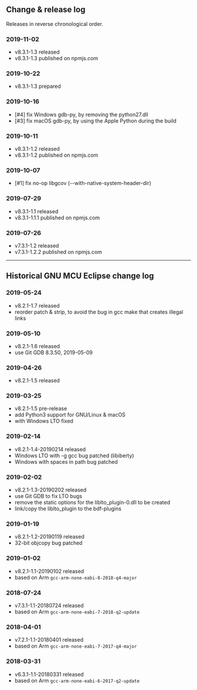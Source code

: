 ## Change & release log

Releases in reverse chronological order.

### 2019-11-02

- v8.3.1-1.3 released
- v8.3.1-1.3 published on npmjs.com

### 2019-10-22

- v8.3.1-1.3 prepared

### 2019-10-16

- [#4] fix Windows gdb-py, by removing the python27.dll
- [#3] fix macOS gdb-py, by using the Apple Python during the build

### 2019-10-11

- v8.3.1-1.2 released
- v8.3.1-1.2 published on npmjs.com

### 2019-10-07

- [#1] fix no-op libgcov (--with-native-system-header-dir)

### 2019-07-29

- v8.3.1-1.1 released
- v8.3.1-1.1.1 published on npmjs.com

### 2019-07-26

- v7.3.1-1.2 released
- v7.3.1-1.2.2 published on npmjs.com

___

## Historical GNU MCU Eclipse change log

### 2019-05-24

- v8.2.1-1.7 released
- reorder patch & strip, to avoid the bug in gcc make that
  creates illegal links

### 2019-05-10

- v8.2.1-1.6 released
- use Git GDB 8.3.50, 2019-05-09

### 2019-04-26

- v8.2.1-1.5 released

### 2019-03-25

- v8.2.1-1.5 pre-release
- add Python3 support for GNU/Linux & macOS
- with Windows LTO fixed

### 2019-02-14

- v8.2.1-1.4-20190214 released
- Windows LTO with -g gcc bug patched (libiberty)
- Windows with spaces in path bug patched

### 2019-02-02

- v8.2.1-1.3-20190202 released
- use Git GDB to fix LTO bugs
- remove the static options for the liblto_plugin-0.dll to be created
- link/copy the liblto_plugin to the bdf-plugins 

### 2019-01-19

- v8.2.1-1.2-20190119 released
- 32-bit objcopy bug patched

### 2019-01-02

- v8.2.1-1.1-20190102 released
- based on Arm `gcc-arm-none-eabi-8-2018-q4-major`

### 2018-07-24

- v7.3.1-1.1-20180724 released
- based on Arm `gcc-arm-none-eabi-7-2018-q2-update`

### 2018-04-01

- v7.2.1-1.1-20180401 released
- based on Arm `gcc-arm-none-eabi-7-2017-q4-major`

### 2018-03-31

- v6.3.1-1.1-20180331 released
- based on Arm `gcc-arm-none-eabi-6-2017-q2-update`
